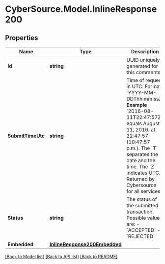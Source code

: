 # CyberSource.Model.InlineResponse200
## Properties

Name | Type | Description | Notes
------------ | ------------- | ------------- | -------------
**Id** | **string** | UUID uniquely generated for this comments.  | [optional] 
**SubmitTimeUtc** | **string** | Time of request in UTC. Format: &#x60;YYYY-MM-DDThh:mm:ssZ&#x60; **Example** &#x60;2016-08-11T22:47:57Z&#x60; equals August 11, 2016, at 22:47:57 (10:47:57 p.m.). The &#x60;T&#x60; separates the date and the time. The &#x60;Z&#x60; indicates UTC.  Returned by Cybersource for all services.  | [optional] 
**Status** | **string** | The status of the submitted transaction. Possible values are: - &#x60;ACCEPTED&#x60; - &#x60;REJECTED&#x60;  | [optional] 
**Embedded** | [**InlineResponse200Embedded**](InlineResponse200Embedded.md) |  | [optional] 

[[Back to Model list]](../README.md#documentation-for-models) [[Back to API list]](../README.md#documentation-for-api-endpoints) [[Back to README]](../README.md)

